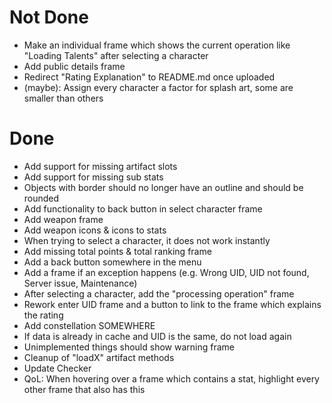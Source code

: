 # Not Done
- Make an individual frame which shows the current operation like "Loading Talents" after selecting a character
- Add public details frame
- Redirect "Rating Explanation" to README.md once uploaded
- (maybe): Assign every character a factor for splash art, some are smaller than others
# Done
- Add support for missing artifact slots
- Add support for missing sub stats
- Objects with border should no longer have an outline and should be rounded
- Add functionality to back button in select character frame
- Add weapon frame
- Add weapon icons & icons to stats
- When trying to select a character, it does not work instantly
- Add missing total points & total ranking frame
- Add a back button somewhere in the menu
- Add a frame if an exception happens (e.g. Wrong UID, UID not found, Server issue, Maintenance)
- After selecting a character, add the "processing operation" frame
- Rework enter UID frame and a button to link to the frame which explains the rating
- Add constellation SOMEWHERE
- If data is already in cache and UID is the same, do not load again
- Unimplemented things should show warning frame
- Cleanup of "loadX" artifact methods
- Update Checker
- QoL: When hovering over a frame which contains a stat, highlight every other frame that also has this